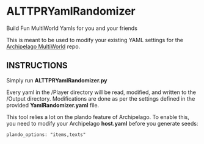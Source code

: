 # ALTTPRYamlRandomizer
Build Fun MultiWorld Yamls for you and your friends

This is meant to be used to modify your existing YAML settings for the [Archipelago MultiWorld](https://github.com/Berserker66/MultiWorld-Utilities/releases) repo.

## INSTRUCTIONS

Simply run **ALTTPRYamlRandomizer.py**

Every yaml in the /Player directory will be read, modified, and written to the /Output directory.
Modifications are done as per the settings defined in the provided **YamlRandomizer.yaml** file.

This tool relies a lot on the plando feature of Archipelago.
To enable this, you need to modify your Archipelago **host.yaml** before you generate seeds:

    plando_options: "items,texts"
